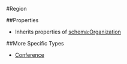 #Region

##Properties
* Inherits properties of [schema:Organization](http://schema.org/Organization)

##More Specific Types
* [Conference](Conference.md)